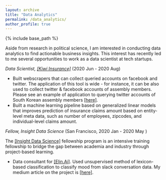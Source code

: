```yaml
---
layout: archive
title: "Data Analytics"
permalink: /data_analytics/
author_profile: true
---
```


{% include base_path %}

Aside from research in political science, I am interested in conducting data analytics to find actionable business insights. This interest has recently led to me several opportunities to work as a data scientist at tech startups.

*Data Scientist, [[Kiwi Insurance]](https://www.kiwiinsure.co/)* (2020 Jun - 2020 Aug)
- Built webscrapers that can collect queried accounts on facebook and twitter. The application of this tool is wide - for instance, it can be also used to collect twitter & facebook accounts of assembly members. Please see an example of application to querying twitter accounts of South Korean assembly members [[here]](https://github.com/ehsong/twitter-scraper).
- Built a machine learning pipeline based on generalized linear models that improves prediction of insurance claims amount based on entity-level meta data, such as number of employees, zipcodes, and individual-level claims amount.

*Fellow, Insight Data Science* (San Francisco, 2020 Jan - 2020 May )

The [[Insight Data Science]](https://insightfellows.com/data-science) fellowship program is an intensive training fellowship to bridge the gap between academia and industry through project-based learning.

- Data consultant for [[Elin.Ai]](https://elin.ai/). Used unsupervised method of lexicon-based classification to classify mood from slack conversation data. My medium article on the project is [[here]](https://medium.com/@esther.e.song/mood-metric-detecting-mood-at-workplace-using-lexicon-based-approach-8a2b2bbba74).
